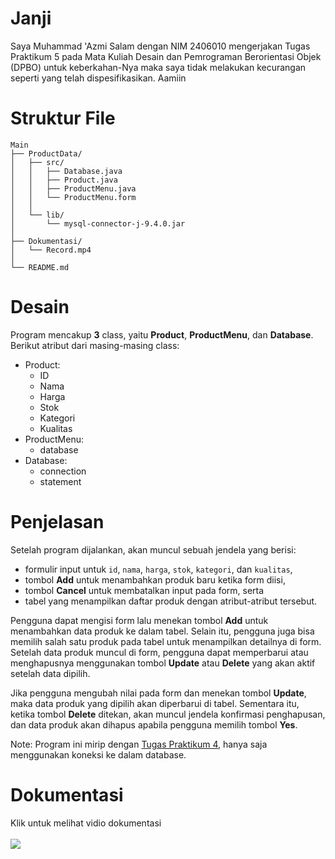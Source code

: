 # Janji
Saya Muhammad 'Azmi Salam dengan NIM 2406010 mengerjakan Tugas Praktikum 5 pada Mata Kuliah Desain dan Pemrograman Berorientasi Objek (DPBO) untuk keberkahan-Nya maka saya tidak melakukan kecurangan seperti yang telah dispesifikasikan. Aamiin

# Struktur File
```
Main
├── ProductData/
│   ├── src/
│   │   ├── Database.java
│   │   ├── Product.java
│   │   ├── ProductMenu.java
│   │   └── ProductMenu.form
│   │   
│   └── lib/
│       └── mysql-connector-j-9.4.0.jar
│
├── Dokumentasi/
│   └── Record.mp4
│
└── README.md
```

# Desain
Program mencakup __3__ class, yaitu __Product__, __ProductMenu__, dan __Database__. Berikut atribut dari masing-masing class:
- Product:
  - ID
  - Nama
  - Harga   
  - Stok
  - Kategori
  - Kualitas
- ProductMenu:
  - database
- Database:
  - connection
  - statement

# Penjelasan
Setelah program dijalankan, akan muncul sebuah jendela yang berisi:
- formulir input untuk `id`, `nama`, `harga`, `stok`, `kategori`, dan `kualitas`,
- tombol __Add__ untuk menambahkan produk baru ketika form diisi,
- tombol __Cancel__ untuk membatalkan input pada form, serta
- tabel yang menampilkan daftar produk dengan atribut-atribut tersebut.

Pengguna dapat mengisi form lalu menekan tombol __Add__ untuk menambahkan data produk ke dalam tabel. Selain itu, pengguna juga bisa memilih salah satu produk pada tabel untuk menampilkan detailnya di form. Setelah data produk muncul di form, pengguna dapat memperbarui atau menghapusnya menggunakan tombol __Update__ atau __Delete__ yang akan aktif setelah data dipilih.

Jika pengguna mengubah nilai pada form dan menekan tombol __Update__, maka data produk yang dipilih akan diperbarui di tabel. Sementara itu, ketika tombol __Delete__ ditekan, akan muncul jendela konfirmasi penghapusan, dan data produk akan dihapus apabila pengguna memilih tombol __Yes__.

Note:
Program ini mirip dengan [Tugas Praktikum 4](https://github.com/zicofarry/TP4DPBO2425C2), hanya saja menggunakan koneksi ke dalam database.

# Dokumentasi
<div>
    <a>Klik untuk melihat vidio dokumentasi</a><br><br>
    <a href="https://youtu.be/yxzMiZ1A3Ds"><img src="https://img.shields.io/badge/YouTube-%23FF0000.svg?style=for-the-badge&logo=YouTube&logoColor=white" /></a>
</div>